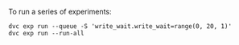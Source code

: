 To run a series of experiments:

```
dvc exp run --queue -S 'write_wait.write_wait=range(0, 20, 1)'
dvc exp run --run-all
```

